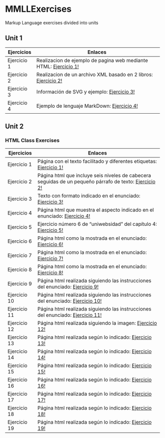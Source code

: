 # MMLLExercises

Markup Language exercises divided into units

## Unit 1

Ejercicios  | Enlaces
----------- | -----------
Ejercicio 1 | Realizacion de ejemplo de pagina web mediante HTML: [Ejercicio 1!](/Tema1/Ejercicio1.html )
Ejercicio 2 | Realizacion de un archivo XML basado en 2 libros: [Ejercicio 2!](/Tema1/Ejercicio2.xml )
Ejercicio 3 | Información de SVG y ejemplo: [Ejercicio 3!](/Tema1/Ejercicio3.md )
Ejercicio 4 | Ejemplo de lenguaje MarkDown: [Ejercicio 4!](/Tema1/Ejercicio4.md )

## Unit 2

### HTML Class Exercises
Ejercicios  | Enlaces
----------- | -----------
Ejercicio 1 | Página con el texto facilitado y diferentes etiquetas: [Ejercicio 1!](/Tema2/HTMLClassExercises/Ejercicio1.html )
Ejercicio 2 | Página html que incluye seis niveles de cabecera seguidas de un pequeño párrafo de texto: [Ejercicio 2!](/Tema2/HTMLClassExercises/Ejercicio2.html )
Ejercicio 3 | Texto con formato indicado en el enunciado: [Ejercicio 3!](/Tema2/HTMLClassExercises/Ejercicio3.html )
Ejercicio 4 | Página html que muestra el aspecto indicado en el enunciado: [Ejercicio 4!](/Tema2/HTMLClassExercises/Ejercicio4.html )
Ejercicio 5 | Ejercicio número 6 de “uniwebsidad” del capítulo 4: [Ejercicio 5!](/Tema2/HTMLClassExercises/Ejercicio5 )
Ejercicio 6 | Página html como la mostrada en el enunciado: [Ejercicio 6!](/Tema2/HTMLClassExercises/Ejercicio6.html )
Ejercicio 7 | Página html como la mostrada en el enunciado: [Ejercicio 7!](/Tema2/HTMLClassExercises/Ejercicio7.html )
Ejercicio 8 | Página html como la mostrada en el enunciado: [Ejercicio 8!](/Tema2/HTMLClassExercises/Ejercicio8.html )
Ejercicio 9 | Página html realizada siguiendo las instrucciones del enunciado: [Ejercicio 9!](/Tema2/HTMLClassExercises/Ejercicio9.html )
Ejercicio 10 | Página html realizada siguiendo las instrucciones del enunciado: [Ejercicio 10!](/Tema2/HTMLClassExercises/Ejercicio10.html )
Ejercicio 11 | Página html realizada siguiendo las instrucciones del enunciado: [Ejercicio 11!](/Tema2/HTMLClassExercises/Ejercicio11/Ejercicio11.html )
Ejercicio 12 | Página html realizada siguiendo la imagen: [Ejercicio 12!](/Tema2/HTMLClassExercises/Ejercicio12/Ejercicio12.html )
Ejercicio 13 | Página html realizada según lo indicado: [Ejercicio 13!](/Tema2/HTMLClassExercises/Ejercicio13/Ejercicio13.html )
Ejercicio 14 | Página html realizada según lo indicado: [Ejercicio 14!](/Tema2/HTMLClassExercises/Ejercicio14/Ejercicio14.html )
Ejercicio 15 | Página html realizada según lo indicado: [Ejercicio 15!](/Tema2/HTMLClassExercises/Ejercicio15/Ejercicio15.html )
Ejercicio 16 | Página html realizada según lo indicado: [Ejercicio 16!](/Tema2/HTMLClassExercises/Ejercicio16/Ejercicio16.html )
Ejercicio 17 | Página html realizada según lo indicado: [Ejercicio 17!](/Tema2/HTMLClassExercises/Ejercicio17/Ejercicio17.html )
Ejercicio 18 | Página html realizada según lo indicado: [Ejercicio 18!](/Tema2/HTMLClassExercises/Ejercicio18/Ejercicio18.html )
Ejercicio 19 | Página html realizada según lo indicado: [Ejercicio 19!](/Tema2/HTMLClassExercises/Ejercicio19.html )
